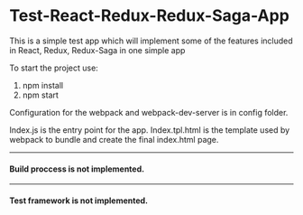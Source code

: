 # Test-React-Redux-Redux-Saga-App
This is a simple test app which will implement some of the features included in React, Redux, Redux-Saga in one simple app

To start the project use:
1. npm install
2. npm start

Configuration for the webpack and webpack-dev-server is in config folder.

Index.js is the entry point for the app.
Index.tpl.html is the template used by webpack to bundle and create the final index.html page.

---
#### Build proccess is not implemented. 

---
#### Test framework is not implemented.
